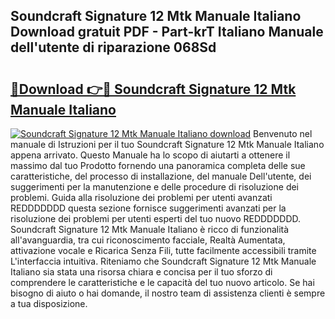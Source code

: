 ## Soundcraft Signature 12 Mtk Manuale Italiano Download gratuit PDF - Part-krT Italiano Manuale dell'utente di riparazione 068Sd

# <h2><a href="http://dfepu95.blite.top/?on=Soundcraft+Signature+12+Mtk+Manuale+Italiano">🔗Download 👉🔴 Soundcraft Signature 12 Mtk Manuale Italiano</a></h2>

[![Soundcraft Signature 12 Mtk Manuale Italiano download](https://i.imgur.com/lujVjoI.png)](http://dfepu95.blite.top/?on=Soundcraft+Signature+12+Mtk+Manuale+Italiano)
Benvenuto nel manuale di Istruzioni per il tuo Soundcraft Signature 12 Mtk Manuale Italiano appena arrivato. Questo Manuale ha lo scopo di aiutarti a ottenere il massimo dal tuo Prodotto fornendo una panoramica completa delle sue caratteristiche, del processo di installazione, del manuale Dell'utente, dei suggerimenti per la manutenzione e delle procedure di risoluzione dei problemi. Guida alla risoluzione dei problemi per utenti avanzati REDDDDDDD questa sezione fornisce suggerimenti avanzati per la risoluzione dei problemi per utenti esperti del tuo nuovo REDDDDDDD. Soundcraft Signature 12 Mtk Manuale Italiano è ricco di funzionalità all'avanguardia, tra cui riconoscimento facciale, Realtà Aumentata, attivazione vocale e Ricarica Senza Fili, tutte facilmente accessibili tramite L'interfaccia intuitiva. Riteniamo che Soundcraft Signature 12 Mtk Manuale Italiano sia stata una risorsa chiara e concisa per il tuo sforzo di comprendere le caratteristiche e le capacità del tuo nuovo articolo. Se hai bisogno di aiuto o hai domande, il nostro team di assistenza clienti è sempre a tua disposizione.
